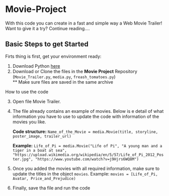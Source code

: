 # Movie-Project

With this code you can create in a fast and simple way a Web Movie Trailer! 
Want to give it a try? Continue reading....

## Basic Steps to get Started 

Firts thing is first, get your environment ready:

1. Download Python [here](https://www.python.org/downloads)
2. Download or Clone the files in the  **Movie Project**  Repository (``Movie_Trailer.py``, ``media.py``, ``freash_tomatoes.py``)  
** Make sure files are saved in the same archive    

How to use the code 

3. Open file Movie Trailer. 
4. The file already contains an example of movies. Below is e detail of what information you have to use to update the code with information of the movies you like.

   **Code structure:**
   ``
   Name_of_the_Movie = media.Movie(title, storyline, poster_image, trailer_url)
   ``

   **Example:**
   ``
   Life_of_Pi = media.Movie("Life of Pi",
                         "A young man and a tiger in a boat at sea",
                         "https://upload.wikimedia.org/wikipedia/en/5/57/Life_of_Pi_2012_Poster.jpg",
                         "https://www.youtube.com/watch?v=j9Hjrs6WQ8M")
                        ``
5. Once you added the movies with all required information, make sure to update the titles in the object ``movies``. Example:
   ``
   movies = [Life_of_Pi, Avatar, Price_and_Prejudice)
   ``

6. Finally, save tha file and run the code

   
